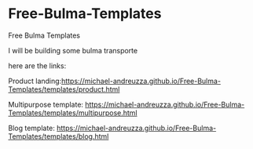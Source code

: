 # Free-Bulma-Templates
Free Bulma Templates


I will be building some bulma transporte

here are the links:

Product landing:https://michael-andreuzza.github.io/Free-Bulma-Templates/templates/product.html

Multipurpose template: https://michael-andreuzza.github.io/Free-Bulma-Templates/templates/multipurpose.html

Blog template: https://michael-andreuzza.github.io/Free-Bulma-Templates/templates/blog.html


